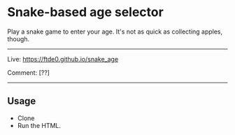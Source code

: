 # Snake-based age selector

Play a snake game to enter your age. It's not as quick as collecting apples, though.

---

Live: https://ftde0.github.io/snake_age

Comment: [??]

---

## Usage
- Clone
- Run the HTML.